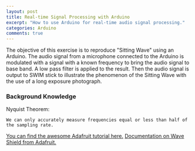 ```yaml
---
layout: post
title: Real-time Signal Processing with Arduino
excerpt: "How to use Arduino for real-time audio signal processing."
categories: Arduino
comments: true
---
```


The objective of this exercise is to reproduce "Sitting Wave" using an Arduino. The audio signal from a microphone connected to the Arduino is modulated with a signal with a known frequency to bring the audio signal to base band. A low pass filter is applied to the result. Then the audio signal is output to SWIM stick to illustrate the phenomenon of the Sitting Wave with the use of a long exposure photograph.

### Background Knowledge
Nyquist Theorem:

    We can only accurately measure frequencies equal or less than half of the sampling rate.




<!-- Code example goes here -->


<!-- Questions
1. Inside the same app, could multiple instance of tasks exist?
-->

[You can find the awesome Adafruit tutorial here.]( https://learn.adafruit.com/fft-fun-with-fourier-transforms?view=all)
[Documentation on Wave Shield from Adafruit.](https://learn.adafruit.com/adafruit-wave-shield-audio-shield-for-arduino?view=all)

